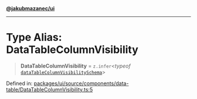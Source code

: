[**@jakubmazanec/ui**](../README.md)

---

# Type Alias: DataTableColumnVisibility

> **DataTableColumnVisibility** = `z.infer`\<_typeof_
> [`dataTableColumnVisibilitySchema`](../variables/dataTableColumnVisibilitySchema.md)\>

Defined in:
[packages/ui/source/components/data-table/DataTableColumnVisibility.ts:5](https://github.com/jakubmazanec/tools/blob/acfa246dbb1035f65efb7fa114167a3cbefca108/packages/ui/source/components/data-table/DataTableColumnVisibility.ts#L5)
